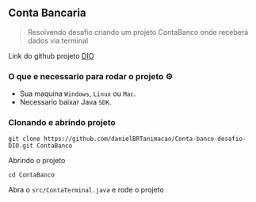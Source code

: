 ## Conta Bancaria

> Resolvendo desafio criando um projeto ContaBanco onde receberá dados via terminal

Link do github projeto [DIO](https://github.com/digitalinnovationone/trilha-java-basico/tree/main/desafios/sintaxe)

### O que e necessario para rodar o projeto ⚙️

-   Sua maquina `Windows`, `Linux` ou `Mac`.
-   Necessario baixar Java `SDK`.

### Clonando e abrindo projeto

```
git clone https://github.com/danielBRTanimacao/Conta-banco-desafio-DIO.git ContaBanco
```

Abrindo o projeto

```
cd ContaBanco
```

Abra o `src/ContaTerminal.java` e rode o projeto
